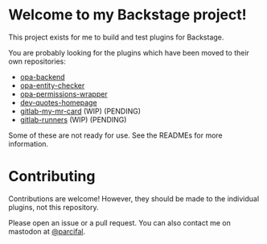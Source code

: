 # Welcome to my Backstage project!

This project exists for me to build and test plugins for Backstage.

You are probably looking for the plugins which have been moved to their own repositories:

- [opa-backend](https://github.com/Parsifal-M/backstage-opa-backend#opa-backend)
- [opa-entity-checker](https://github.com/Parsifal-M/backstage-opa-entity-checker#opa-entity-checker)
- [opa-permissions-wrapper](https://github.com/Parsifal-M/backstage-opa-permissions-wrapper#opa-permissions-wrapper-for-backstage)
- [dev-quotes-homepage](https://github.com/Parsifal-M/backstage-dev-quotes)
- [gitlab-my-mr-card](./plugins/gitlab-my-mr-card/README.md) (WIP) (PENDING)
- [gitlab-runners](./plugins/gitlab-runners/README.md) (WIP) (PENDING)

Some of these are not ready for use. See the READMEs for more information.

# Contributing

Contributions are welcome! However, they should be made to the individual plugins, not this repository.

Please open an issue or a pull request. You can also contact me on mastodon at [@parcifal](https://hachyderm.io/@parcifal).
